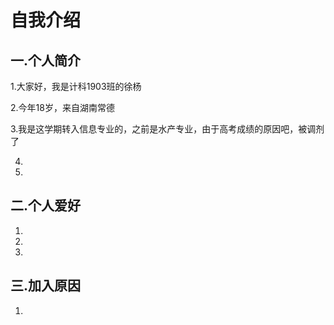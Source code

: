 # 自我介绍
## 一.个人简介
1.大家好，我是计科1903班的徐杨  

2.今年18岁，来自湖南常德

3.我是这学期转入信息专业的，之前是水产专业，由于高考成绩的原因吧，被调剂了

4.
5.
## 二.个人爱好
1.
2.
3.
## 三.加入原因
1.
